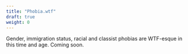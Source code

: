 ```yaml
---
title: "Phobia.wtf"
draft: true
weight: 0
---
```


Gender, immigration status, racial and classist phobias are WTF-esque in this time and age. Coming soon.
